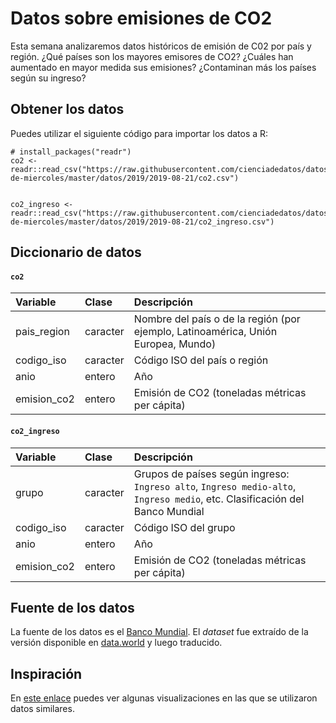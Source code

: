 
# Datos sobre emisiones de CO2

Esta semana analizaremos datos históricos de emisión de C02 por país y región. ¿Qué países son los mayores emisores de CO2? ¿Cuáles han aumentado en mayor medida sus emisiones? ¿Contaminan más los países según su ingreso?

## Obtener los datos

Puedes utilizar el siguiente código para importar los datos a R:

```
# install_packages("readr")
co2 <- readr::read_csv("https://raw.githubusercontent.com/cienciadedatos/datos-de-miercoles/master/datos/2019/2019-08-21/co2.csv")


co2_ingreso <- readr::read_csv("https://raw.githubusercontent.com/cienciadedatos/datos-de-miercoles/master/datos/2019/2019-08-21/co2_ingreso.csv")
```

## Diccionario de datos

#### `co2`

|Variable       |Clase               |Descripción |
|:--------------|:-------------------|:-----------|
| pais_region | caracter | Nombre del país o de la región (por ejemplo, Latinoamérica, Unión Europea, Mundo) |
| codigo_iso | caracter | Código ISO del país o región |
| anio | entero | Año  |
| emision_co2 | entero | Emisión de CO2 (toneladas métricas per cápita) |


#### `co2_ingreso`

|Variable       |Clase               |Descripción |
|:--------------|:-------------------|:-----------|
| grupo | caracter | Grupos de países según ingreso: `Ingreso alto`, `Ingreso medio-alto`, `Ingreso medio`, etc. Clasificación del Banco Mundial |
| codigo_iso | caracter | Código ISO del grupo |
| anio | entero | Año  |
| emision_co2 | entero | Emisión de CO2 (toneladas métricas per cápita) |

## Fuente de los datos

La fuente de los datos es el [Banco Mundial](https://www.cato.org/human-freedom-index-new). El _dataset_ fue extraído de la versión disponible en [data.world](https://data.world/makeovermonday/2019w22) y luego traducido.

## Inspiración

En [este enlace](https://www.makeovermonday.co.uk/week-22-2019/) puedes ver algunas visualizaciones en las que se utilizaron datos similares.
